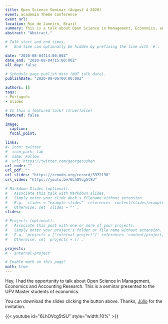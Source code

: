 ```yaml
---
title: Open Science Seminar (August 4 2020)
event: academia Theme Conference
event_url: 
location: Rio de Janeiro, Brazil
summary: This is a talk about Open Science in Management, Economics, and Accounting research.
abstract: "Abstract."

# Talk start and end times.
#   End time can optionally be hidden by prefixing the line with `#`.

date: "2020-08-04T14:00:00Z"
date_end: "2020-08-04T15:00:00Z"
all_day: false

# Schedule page publish date (NOT talk date).
publishDate: "2020-08-06T00:00:00Z"

authors: []
tags: 
- Português
- Slides

# Is this a featured talk? (true/false)
featured: false

image:
  caption: 
  focal_point: 

links:
#- icon: twitter
#  icon_pack: fab
#  name: Follow
#  url: https://twitter.com/georgecushen
url_code: ""
url_pdf: ""
url_slides: "https://zenodo.org/record/3972198"
url_video: "https://youtu.be/6LhOVcg5tSU"

# Markdown Slides (optional).
#   Associate this talk with Markdown slides.
#   Simply enter your slide deck's filename without extension.
#   E.g. `slides = "example-slides"` references `content/slides/example-slides.md`.
#   Otherwise, set `slides = ""`.
slides: 

# Projects (optional).
#   Associate this post with one or more of your projects.
#   Simply enter your project's folder or file name without extension.
#   E.g. `projects = ["internal-project"]` references `content/project/deep-learning/index.md`.
#   Otherwise, set `projects = []`.

projects:
# - internal-project

# Enable math on this page?
math: true
---
```




Hey, I had the opportunity to talk about Open Science in Management, Economics and Accounting Research. This is a seminar presented to the UFV Master students of economics. 

You can download the slides clicking the button above. Thanks, [Júlio](http://lattes.cnpq.br/6615352108576627) for the invitation.


{{< youtube id="6LhOVcg5tSU" style="width:10%" >}}



